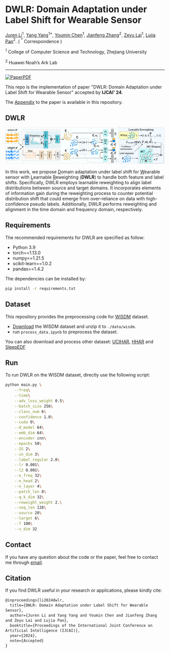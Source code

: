 # DWLR: Domain Adaptation under Label Shift for Wearable Sensor

[Juren Li](jrlee@zju.edu.cn)$^1$, [Yang Yang](yangya@zju.edu.cn)$^{1*}$, [Youmin Chen](youminchen@zju.edu.cn)$^1$, [Jianfeng Zhang](zhangjianfeng3@huawei.com)$^2$, [Zeyu Lai](jerrylai@zju.edu.cn)$^1$, [Lujia Pan](panlujia@huawei.com)$^2$. ( $^*$ Correspondence )

$^1$ College of Computer Science and Technology, Zhejiang University

$^2$ Huawei Noah’s Ark Lab

---
[![PaperPDF](https://img.shields.io/badge/Paper-PDF-red)](https://yangy.org/works/domain/IJCAI24_DWLR.pdf)

This repo is the implementation of paper "DWLR: Domain Adaptation under Label Shift for Wearable Sensor" accepted by **IJCAI' 24**.

The [Appendix](https://github.com/JuRenGithub/DWLR/blob/main/Appendix.pdf) to the paper is available in this repository.


## DWLR
![Framework](./assets/DWLR.png)

In this work, we propose <u>D</u>omain adaptation under label shift for <u>W</u>earable sensor with <u>L</u>earnable <u>R</u>eweighting (**DWLR**) to handle both feature and label shifts. 
Specifically, DWLR employs learnable reweighting to align label distributions between source and target domains. 
It incorporates elements of information gain during the reweighting process to counter potential distribution shift that could emerge from over-reliance on data with high-confidence pseudo labels. 
Additionally, DWLR performs reweighting and alignment in the time domain and frequency domain, respectively.

## Requirements
The recommended requirements for DWLR are specified as follow:
- Python 3.9
- torch==1.13.0
- numpy==1.21.5
- scikit-learn==1.0.2
- pandas==1.4.2

The dependencies can be installed by:

 ```bash
pip install -r requirements.txt
 ```

## Dataset

This repository provides the preprocessing code for [WISDM](https://www.cis.fordham.edu/wisdm/includes/files/sensorKDD-2010.pdf) dataset.

- [Download](https://www.cis.fordham.edu/wisdm/dataset.php) the WISDM dataset and unzip it to ``./data/wisdm``.
- run ``process_data.ipynb`` to preprocess the dataset.

You can also download and process other dataset: [UCIHAR](https://archive.ics.uci.edu/dataset/240/human+activity+recognition+using+smartphones), [HHAR](https://archive.ics.uci.edu/dataset/344/heterogeneity+activity+recognition) and [SleepEDF](https://physionet.org/content/sleep-edf/1.0.0/)

## Run
To run DWLR on the WISDM dataset, directly use the following script:
```bash
python main.py \
    --freq\
    --time\
    --adv_loss_weight 0.5\
    --batch_size 256\
    --class_num 6\
    --confidence 1.0\
    --cuda 0\
    --d_model 64\
    --emb_dim 64\
    --encoder cnn\
    --epochs 50\
    --IG 2\
    --in_dim 3\
    --label_regular 2.0\
    --lr 0.001\
    --l2 0.001\
    --n_freq 32\
    --n_head 2\
    --n_layer 4\
    --patch_len 8\
    --q_k_dim 32\
    --reweight_weight 2.\
    --seq_len 128\
    --source 20\
    --target 6\
    --T 100\
    --v_dim 32
```

## Contact
If you have any question about the code or the paper, feel free to contact me through [email](mailto:jrlee@zju.edu.cn).


## Citation

If you find DWLR useful in your research or applications, please kindly cite:

```
@inproceedings{li2024dwlr,
  title={DWLR: Domain Adaptation under Label Shift for Wearable Sensor},
  author={Juren Li and Yang Yang and Youmin Chen and Jianfeng Zhang and Zeyu Lai and Lujia Pan},
  booktitle={Proceedings of the International Joint Conference on Artificial Intelligence (IJCAI)},
  year={2024},
  note={Accepted}
}
```
